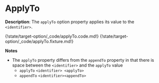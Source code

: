 # ApplyTo

__Description__: The `applyTo` option property applies its value to the `<identifier>`.

{!state/target-option/_code/applyTo.code.md!}
{!state/target-option/_code/applyTo.fixture.md!}

__Notes__

+ The `applyTo` property differs from the `appendTo` property in that there is space between the `<identifier>` and the `applyTo` value
    + `applyTo` <span class="arr-i"></span> `<identifier> <applyTo>`
    + `appendTo` <span class="arr-i"></span> `<identifier><appendTo>`

<div class="cf"></div>
<div class="end"></div>
